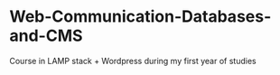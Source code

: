 # Web-Communication-Databases-and-CMS

Course in LAMP stack + Wordpress during my first year of studies

